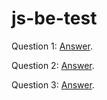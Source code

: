 # js-be-test

Question 1: [Answer](https://github.com/noydev/js-be-test/blob/main/q1.md).

Question 2: [Answer](https://github.com/noydev/js-be-test/blob/main/q2.js).

Question 3: [Answer](https://github.com/noydev/js-be-test/blob/main/q3.js).
